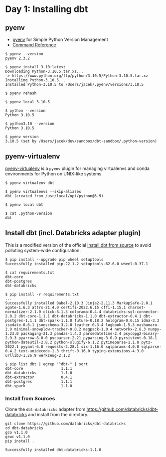# Day 1: Installing dbt

## pyenv

* [pyenv](https://github.com/pyenv/pyenv) for Simple Python Version Management
* [Command Reference](https://github.com/pyenv/pyenv/blob/master/COMMANDS.md)

```shell-session
$ pyenv --version
pyenv 2.3.2

$ pyenv install 3.10:latest
Downloading Python-3.10.5.tar.xz...
-> https://www.python.org/ftp/python/3.10.5/Python-3.10.5.tar.xz
Installing Python-3.10.5...
Installed Python-3.10.5 to /Users/jacek/.pyenv/versions/3.10.5

$ pyenv rehash

$ pyenv local 3.10.5

$ python --version
Python 3.10.5

$ python3.10 --version
Python 3.10.5

$ pyenv version
3.10.5 (set by /Users/jacek/dev/sandbox/dbt-sandbox/.python-version)
```

## pyenv-virtualenv

[pyenv-virtualenv](https://github.com/pyenv/pyenv-virtualenv) is a `pyenv` plugin for managing virtualenvs and conda environments for Python on UNIX-like systems.

```shell-session
$ pyenv virtualenv dbt

$ pyenv virtualenvs --skip-aliases
dbt (created from /usr/local/opt/python@3.9)

$ pyenv local dbt

$ cat .python-version
dbt
```

## Install dbt (incl. Databricks adapter plugin)

This is a modified version of the official [Install dbt from source](https://docs.getdbt.com/dbt-cli/install/from-source) to avoid polluting system-wide configuration.

```shell-session
$ pip install --upgrade pip wheel setuptools
Successfully installed pip-22.1.2 setuptools-62.6.0 wheel-0.37.1

$ cat requirements.txt
dbt-core
dbt-postgres
dbt-databricks

$ pip install -r requirements.txt
...
Successfully installed Babel-2.10.3 Jinja2-2.11.3 MarkupSafe-2.0.1 agate-1.6.3 attrs-21.4.0 certifi-2022.6.15 cffi-1.15.1 charset-normalizer-2.1.0 click-8.1.3 colorama-0.4.4 databricks-sql-connector-2.0.2 dbt-core-1.1.1 dbt-databricks-1.1.0 dbt-extractor-0.4.1 dbt-postgres-1.1.1 dbt-spark-1.1.0 future-0.18.2 hologram-0.0.15 idna-3.3 isodate-0.6.1 jsonschema-3.2.0 leather-0.3.4 logbook-1.5.3 mashumaro-2.9 minimal-snowplow-tracker-0.0.2 msgpack-1.0.4 networkx-2.8.3 numpy-1.23.0 packaging-21.3 pandas-1.4.3 parsedatetime-2.4 psycopg2-binary-2.9.3 pyarrow-8.0.0 pycparser-2.21 pyparsing-3.0.9 pyrsistent-0.18.1 python-dateutil-2.8.2 python-slugify-6.1.2 pytimeparse-1.1.8 pytz-2022.1 pyyaml-6.0 requests-2.28.1 six-1.16.0 sqlparams-4.0.0 sqlparse-0.4.2 text-unidecode-1.3 thrift-0.16.0 typing-extensions-4.3.0 urllib3-1.26.9 werkzeug-2.1.2

$ pip list dbt | egrep "^dbt-" | sort
dbt-core                 1.1.1
dbt-databricks           1.1.0
dbt-extractor            0.4.1
dbt-postgres             1.1.1
dbt-spark                1.1.0
```

### Install from Sources

Clone the `dbt-databricks` adapter from <https://github.com/databricks/dbt-databricks> and install from the directory.

```shell
git clone https://github.com/databricks/dbt-databricks
cd dbt-databricks
gco v1.1.0
gswc v1.1.0
pip install .
```

```text
Successfully installed dbt-databricks-1.1.0
```

